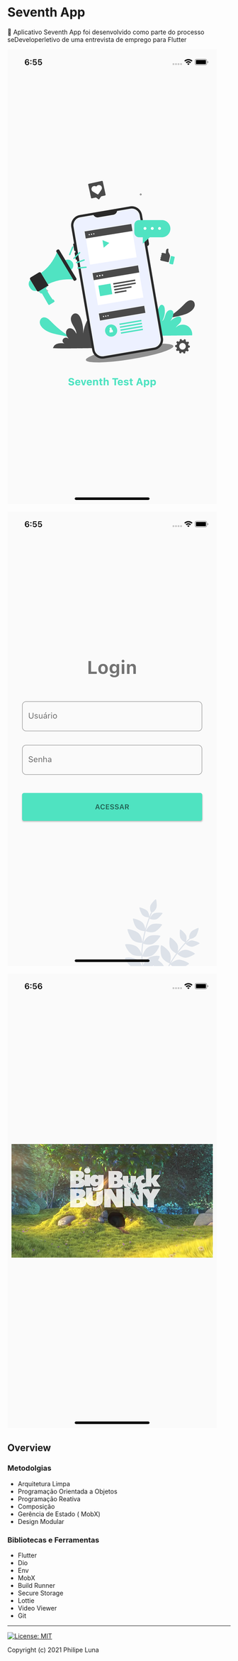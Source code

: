 # Seventh App

🚀 Aplicativo Seventh App foi desenvolvido como parte do processo seDeveloperletivo de uma entrevista de emprego para Flutter 

![Splash](img/Simulator%20Screen%20Shot%20-%20iPhone%2011%20-%202021-07-31%20at%2018.55.16.png)


![Login](img/Simulator%20Screen%20Shot%20-%20iPhone%2011%20-%202021-07-31%20at%2018.55.23.png)

![Home](img/Simulator%20Screen%20Shot%20-%20iPhone%2011%20-%202021-07-31%20at%2018.56.17.png)


## Overview

### Metodolgias

* Arquitetura Limpa
* Programação Orientada a Objetos
* Programação Reativa
* Composição
* Gerência de Estado ( MobX)
* Design Modular

### Bibliotecas e Ferramentas

* Flutter
* Dio
* Env
* MobX
* Build Runner
* Secure Storage
* Lottie
* Video Viewer
* Git

---

[![License: MIT](https://img.shields.io/badge/license-MIT-purple.svg)](https://github.com/philipedls/seventh_test/blob/main/LICENSE)

Copyright (c) 2021 Philipe Luna